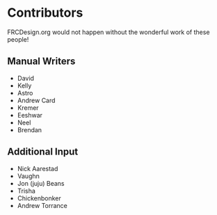 # Contributors

FRCDesign.org would not happen without the wonderful work of these people!

## Manual Writers
- David
- Kelly
- Astro
- Andrew Card
- Kremer
- Eeshwar 
- Neel 
- Brendan 

## Additional Input
- Nick Aarestad
- Vaughn
- Jon (juju) Beans
- Trisha
- Chickenbonker
- Andrew Torrance
